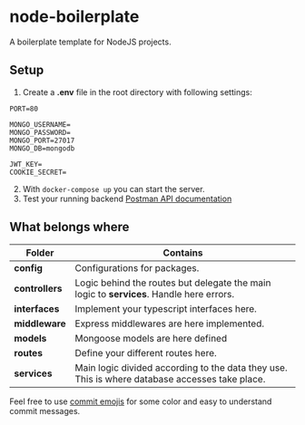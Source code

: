 # node-boilerplate
A boilerplate template for NodeJS projects.

## Setup
1. Create a **.env** file in the root directory with following settings:
```
PORT=80

MONGO_USERNAME=
MONGO_PASSWORD=
MONGO_PORT=27017
MONGO_DB=mongodb

JWT_KEY=
COOKIE_SECRET=  
```
2. With `docker-compose up` you can start the server.
3. Test your running backend [Postman API documentation](https://documenter.getpostman.com/view/12313948/T1LJkUHc)

## What belongs where

| Folder          | Contains                                                                                           |
| --------------- | -------------------------------------------------------------------------------------------------- |
| **config**      | Configurations for packages.                                                                       |
| **controllers** | Logic behind the routes but delegate the main logic to **services**. Handle here errors.           |
| **interfaces**  | Implement your typescript interfaces here.                                                         |
| **middleware**  | Express middlewares are here implemented.                                                          |
| **models**      | Mongoose models are here defined                                                                   |
| **routes**      | Define your different routes here.                                                                 |
| **services**    | Main logic divided according to the data they use. This is where database accesses take place.     |



Feel free to use [commit emojis](https://gitmoji.carloscuesta.me/) for some color and easy to understand commit messages.
